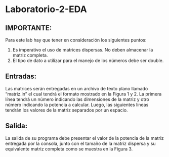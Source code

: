 # Laboratorio-2-EDA

## IMPORTANTE: 
Para este lab hay que tener en consideración los siguientes puntos:
1. Es imperativo el uso de matrices dispersas. No deben almacenar la matriz completa.
2. El tipo de dato a utilizar para el manejo de los números debe ser double.

## Entradas:

Las matrices serán entregadas en un archivo de texto plano llamado “matriz.in” el cual tendrá el formato mostrado en la Figura 1 y 2. La primera línea tendrá un número indicando las dimensiones de la matriz y otro número indicando la potencia a calcular. Luego, las siguientes líneas tendrán los valores de la matriz separados por un espacio.

## Salida:

La salida de su programa debe presentar el valor de la potencia de la matriz entregada por la consola, junto con el tamaño de la matriz dispersa y su equivalente matriz completa como se muestra en la Figura 3.
